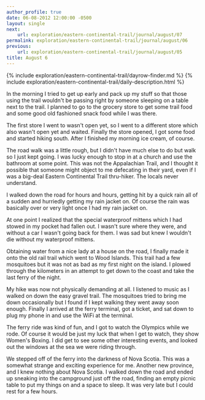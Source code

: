```yaml
---
author_profile: true
date: 06-08-2012 12:00:00 -0500
layout: single
next:
    url: exploration/eastern-continental-trail/journal/august/07
permalink: exploration/eastern-continental-trail/journal/august/06
previous:
    url: exploration/eastern-continental-trail/journal/august/05
title: August 6
---
```

{% include exploration/eastern-continental-trail/dayrow-finder.md %}
{% include exploration/eastern-continental-trail/daily-description.html %}

In the morning I tried to get up early and pack up my stuff so that those using the trail wouldn't be passing right by someone sleeping on a table next to the trail. I planned to go to the grocery store to get some trail food and some good old fashioned snack food while I was there.

The first store I went to wasn't open yet, so I went to a different store which also wasn't open yet and waited. Finally the store opened, I got some food and started hiking south. After I finished my morning ice cream, of course.

The road walk was a little rough, but I didn't have much else to do but walk so I just kept going. I was lucky enough to stop in at a church and use the bathroom at some point. This was not the Appalachian Trail, and I thought it possible that someone might object to me defecating in their yard, even if I was a big-deal Eastern Continental Trail thru-hiker. The locals never understand.

I walked down the road for hours and hours, getting hit by a quick rain all of a sudden and hurriedly getting my rain jacket on. Of course the rain was basically over or very light once I had my rain jacket on.

At one point I realized that the special waterproof mittens which I had stowed in my pocket had fallen out. I wasn't sure where they were, and without a car I wasn't going back for them. I was sad but knew I wouldn't die without my waterproof mittens.

Obtaining water from a nice lady at a house on the road, I finally made it onto the old rail trail which went to Wood Islands. This trail had a few mosquitoes but it was not as bad as my first night on the island. I plowed through the kilometers in an attempt to get down to the coast and take the last ferry of the night.

My hike was now not physically demanding at all. I listened to music as I walked on down the easy gravel trail. The mosquitoes tried to bring me down occasionally but I found if I kept walking they went away soon enough. Finally I arrived at the ferry terminal, got a ticket, and sat down to plug my phone in and use the WiFi at the terminal.

The ferry ride was kind of fun, and I got to watch the Olympics while we rode. Of course it would be just my luck that when I get to watch, they show Women's Boxing. I did get to see some other interesting events, and looked out the windows at the sea we were riding through.

We stepped off of the ferry into the darkness of Nova Scotia. This was a somewhat strange and exciting experience for me. Another new province, and I knew nothing about Nova Scotia. I walked down the road and ended up sneaking into the campground just off the road, finding an empty picnic table to put my things on and a space to sleep. It was very late but I could rest for a few hours.